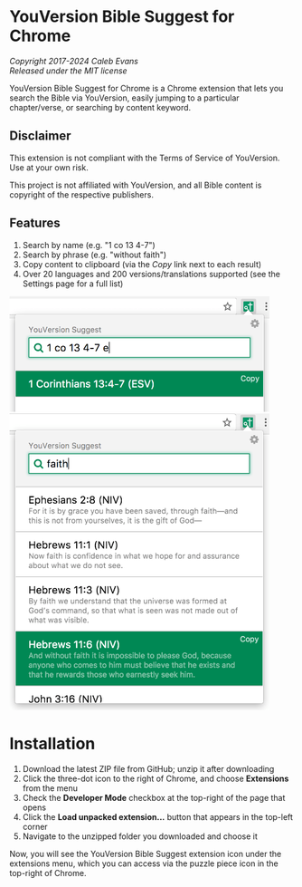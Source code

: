 # YouVersion Bible Suggest for Chrome

_Copyright 2017-2024 Caleb Evans_  
_Released under the MIT license_

YouVersion Bible Suggest for Chrome is a Chrome extension that lets you search
the Bible via YouVersion, easily jumping to a particular chapter/verse, or
searching by content keyword.

## Disclaimer

This extension is not compliant with the Terms of Service of YouVersion. Use at
your own risk.

This project is not affiliated with YouVersion, and all Bible content is
copyright of the respective publishers.

## Features

1. Search by name (e.g. "1 co 13 4-7")
2. Search by phrase (e.g. "without faith")
3. Copy content to clipboard (via the _Copy_ link next to each result)
4. Over 20 languages and 200 versions/translations supported
   (see the Settings page for a full list)

<img src="screenshot-search-by-name.png" alt="Searching by name" width="460" />
<img src="screenshot-search-by-phrase.png" alt="Searching by phrase" width="460" />

# Installation

1. Download the latest ZIP file from GitHub; unzip it after downloading
2. Click the three-dot icon to the right of Chrome, and choose **Extensions** from the menu
3. Check the **Developer Mode** checkbox at the top-right of the page that opens
4. Click the **Load unpacked extension...** button that appears in the top-left corner
5. Navigate to the unzipped folder you downloaded and choose it

Now, you will see the YouVersion Bible Suggest extension icon under the
extensions menu, which you can access via the puzzle piece icon in the top-right
of Chrome.
